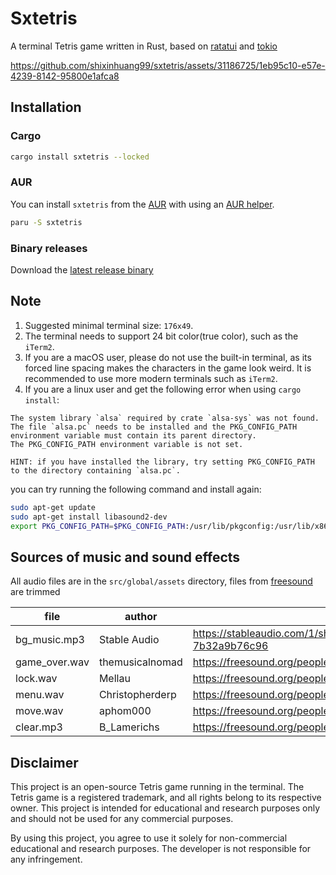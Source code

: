 # Sxtetris

A terminal Tetris game written in Rust, based on [ratatui](https://github.com/ratatui-org/ratatui) and [tokio](https://github.com/tokio-rs/tokio)

https://github.com/shixinhuang99/sxtetris/assets/31186725/1eb95c10-e57e-4239-8142-95800e1afca8

## Installation

### Cargo

```sh
cargo install sxtetris --locked
```

### AUR

You can install `sxtetris` from the [AUR](https://aur.archlinux.org/packages/sxtetris) with using an [AUR helper](https://wiki.archlinux.org/title/AUR_helpers).

```sh
paru -S sxtetris
```

### Binary releases

Download the [latest release binary](https://github.com/shixinhuang99/sxtetris/releases)

## Note

1. Suggested minimal terminal size: `176x49`.
2. The terminal needs to support 24 bit color(true color), such as the `iTerm2`.
3. If you are a macOS user, please do not use the built-in terminal, as its forced line spacing makes the characters in the game look weird. It is recommended to use more modern terminals such as `iTerm2`.
4. If you are a linux user and get the following error when using `cargo install`:

```
The system library `alsa` required by crate `alsa-sys` was not found.
The file `alsa.pc` needs to be installed and the PKG_CONFIG_PATH environment variable must contain its parent directory.
The PKG_CONFIG_PATH environment variable is not set.

HINT: if you have installed the library, try setting PKG_CONFIG_PATH to the directory containing `alsa.pc`.
```

you can try running the following command and install again:

```sh
sudo apt-get update
sudo apt-get install libasound2-dev
export PKG_CONFIG_PATH=$PKG_CONFIG_PATH:/usr/lib/pkgconfig:/usr/lib/x86_64-linux-gnu/pkgconfig
```

## Sources of music and sound effects

All audio files are in the `src/global/assets` directory, files from [freesound](https://freesound.org) are trimmed

| file          | author          | source                                                                 |
| ------------- | --------------- | ---------------------------------------------------------------------- |
| bg_music.mp3  | Stable Audio    | <https://stableaudio.com/1/share/a6ae7a5b-9acf-4082-9032-7b32a9b76c96> |
| game_over.wav | themusicalnomad | <https://freesound.org/people/themusicalnomad/sounds/253886/>          |
| lock.wav      | Mellau          | <https://freesound.org/people/Mellau/sounds/506054/>                   |
| menu.wav      | Christopherderp | <https://freesound.org/people/Christopherderp/sounds/342200/>          |
| move.wav      | aphom000        | <https://freesound.org/people/aphom000/sounds/623175/>                 |
| clear.mp3     | B_Lamerichs     | <https://freesound.org/people/B_Lamerichs/sounds/193123/>              |

## Disclaimer

This project is an open-source Tetris game running in the terminal. The Tetris game is a registered trademark, and all rights belong to its respective owner. This project is intended for educational and research purposes only and should not be used for any commercial purposes.

By using this project, you agree to use it solely for non-commercial educational and research purposes. The developer is not responsible for any infringement.
